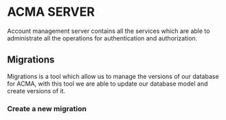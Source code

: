 # ACMA SERVER
Account management server contains all the services which are able to administrate all the operations for authentication and authorization.

## Migrations
Migrations is a tool which allow us to manage the versions of our database for ACMA, with this tool we are able to update our database model and create versions of it. 

### Create a new migration
